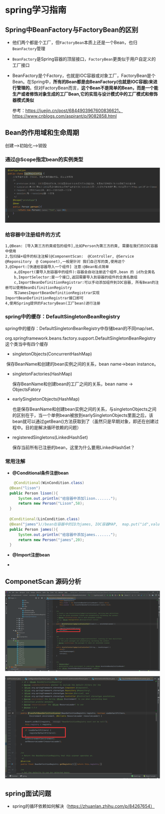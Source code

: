 # spring学习指南

## Spring中BeanFactory与FactoryBean的区别

- 他们两个都是个工厂，但`FactoryBean`本质上还是一个Bean，也归`BeanFactory`管理

- `BeanFactory`是Spring容器的顶层接口，`FactoryBean`更类似于用户自定义的工厂接口

- BeanFactory是个Factory，也就是IOC容器或对象工厂，FactoryBean是个Bean。在Spring中，**所有的Bean都是由BeanFactory(也就是IOC容器)来进行管理的**。但对FactoryBean而言，**这个Bean不是简单的Bean，而是一个能生产或者修饰对象生成的工厂Bean,它的实现与设计模式中的工厂模式和修饰器模式类似** 

  参考：https://juejin.cn/post/6844903967600836621，https://www.cnblogs.com/aspirant/p/9082858.html

## Bean的作用域和生命周期

创建-->初始化-->销毁

### 通过@Scope指定bean的实例类型

![](imgs\bean01.png)

### 给容器中注册组件的方式

```
1,@Bean: [导入第三方的类或包的组件],比如Person为第三方的类, 需要在我们的IOC容器中使用
2,包扫描+组件的标注注解(@ComponentScan:  @Controller, @Service  @Reponsitory  @ Componet),一般是针对 我们自己写的类,使用这个
3,@Import:[快速给容器导入一个组件] 注意:@Bean有点简单
	a,@Import(要导入到容器中的组件):容器会自动注册这个组件,bean 的 id为全类名
	b,ImportSelector:是一个接口,返回需要导入到容器的组件的全类名数组
	c,ImportBeanDefinitionRegistrar:可以手动添加组件到IOC容器, 所有Bean的注册可以使用BeanDifinitionRegistry
	写JamesImportBeanDefinitionRegistrar实现ImportBeanDefinitionRegistrar接口即可
4,使用Spring提供的FactoryBean(工厂bean)进行注册
```

### spring中的缓存：DefaultSingletonBeanRegistry

spring中的缓存：DefaultSingletonBeanRegistry中存储bean的不同map/set、

org.springframework.beans.factory.support.DefaultSingletonBeanRegistry这个类当中有四个缓存

- singletonObjects(ConcurrentHashMap)

​       保存BeanName和创建的bean实例之间的关系，bean name->bean instance。

- singletonFactories(HashMap)

  保存BeanName和创建bean的工厂之间的关系，bean name -> ObjectsFatory

- earlySingletonObjects(HashMap)

  也是保存BeanName和创建bean实例之间的关系，与singletonObjects之间的区别在于，当一个单例bean被放到earlySingletonObjects里面之后，该bean就可以通过getBean()方法获取到了（虽然只是早期对象，即还在创建过程中。目的是解决循环依赖的问题）

- registeredSingletons(LinkedHashSet)

  保存当前所有已注册的bean，这里为什么要用LinkedHashSet？



### 常用注解

-  **@Conditional条件注册bean**

  ```java
      @Conditional(WinCondition.class)
  	@Bean("lison")
  	public Person lison(){
  		System.out.println("给容器中添加lison.......");
  		return new Person("Lison",58);
  	}
  	
  	@Conditional(LinCondition.class)
  	@Bean("james")//bean在容器中的ID为james, IOC容器MAP,  map.put("id",value)
  	public Person james(){
  		System.out.println("给容器中添加james.......");
  		return new Person("james",20);
  	}
  ```

-  **@Import注册bean**

- 

  

  



## ComponetScan 源码分析

![扫描分析](imgs/cp-01.png)

![扫描分析](imgs/cp-08.png)



## spring面试问题

- spring的循环依赖如何解决（https://zhuanlan.zhihu.com/p/84267654）
